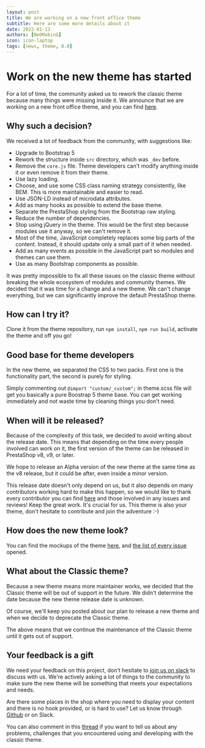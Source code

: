 ```yaml
---
layout: post
title: We are working on a new front office theme
subtitle: Here are some more details about it
date: 2022-01-13
authors: [NeOMakinG]
icon: icon-laptop
tags: [news, theme, 8.0]
---
```


# Work on the new theme has started

For a lot of time, the community asked us to rework the classic theme because many things were missing inside it. We announce that we are working on a new front office theme, and you can find [here](https://github.com/PrestaShop/theme-refacto/compare/develop...mparvazi:auto-rtl).

## Why such a decision?

We received a lot of feedback from the community, with suggestions like:

-   Upgrade to Bootstrap 5
-   Rework the structure inside  `src`  directory, which was  `_dev`  before.
-   Remove the `core.js` file. Theme developers can't modify anything inside it or even remove it from their theme.
-   Use lazy loading.
-   Choose, and use some CSS class naming strategy consistently, like BEM. This is more maintainable and easier to read.
-   Use JSON-LD instead of microdata attributes.
-   Add as many hooks as possible to extend the base theme.
-   Separate the PrestaShop styling from the Bootstrap raw styling.
-   Reduce the number of dependencies.
-   Stop using jQuery in the theme. This would be the first step because modules use it anyway, so we can't remove it.
-   Most of the time, JavaScript completely replaces some big parts of the content. Instead, it should update only a small part of it when needed.
-   Add as many events as possible in the JavaScript part so modules and themes can use them.
-   Use as many Bootstrap components as possible.

It was pretty impossible to fix all these issues on the classic theme without breaking the whole ecosystem of modules and community themes. We decided that it was time for a change and a new theme. We can't change everything, but we can significantly improve the default PrestaShop theme.

## How can I try it?

Clone it from the theme repository, run `npm install`, `npm run build`, activate the theme and off you go!

## Good base for theme developers

In the new theme, we separated the CSS to two packs. First one is the functionality part, the second is purely for styling.

Simply commenting out `@import "custom/_custom";` in theme.scss file will get you basically a pure Boostrap 5 theme base. You can get working immediately and not waste time by cleaning things you don't need.

## When will it be released?

Because of the complexity of this task, we decided to avoid writing about the release date. This means that depending on the time every people involved can work on it, the first version of the theme can be released in PrestaShop v8, v9, or later.

We hope to release an Alpha version of the new theme at the same time as the v8 release, but it could be after, even inside a minor version.

This release date doesn't only depend on us, but it also depends on many contributors working hard to make this happen, so we would like to thank every contributor you can find [here](https://github.com/PrestaShop/theme-refacto/graphs/contributors) and those involved in any issues and reviews! Keep the great work. It's crucial for us. This theme is also your theme, don't hesitate to contribute and join the adventure :-)

## How does the new theme look?

You can find the mockups of the theme [here](https://www.figma.com/file/LfVl5leeSKcVUhSaYwhbtM/New-Theme), and [the list of every issue](https://github.com/PrestaShop/theme-refacto/issues) opened.

## What about the Classic theme?

Because a new theme means more maintainer works, we decided that the Classic theme will be out of support in the future. We didn't determine the date because the new theme release date is unknown.

Of course, we'll keep you posted about our plan to release a new theme and when we decide to deprecate the Classic theme.

The above means that we continue the maintenance of the Classic theme until it gets out of support.

## Your feedback is a gift

We need your feedback on this project, don't hesitate to [join us on slack](https://www.prestashop-project.org/slack/) to discuss with us. We're actively asking a lot of things to the community to make sure the new theme will be something that meets your expectations and needs.

Are there some places in the shop where you need to display your content and there is no hook provided, or is hard to use? Let us know through [Github](https://github.com/PrestaShop/PrestaShop/issues) or on Slack.

You can also comment in this [thread](https://github.com/PrestaShop/theme-refacto/issues/2) if you want to tell us about any problems, challenges that you encountered using and developing with the classic theme.
